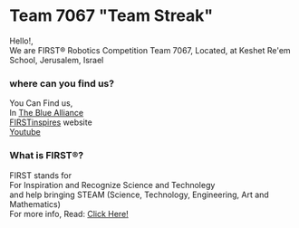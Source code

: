 # Team 7067 "Team Streak"
Hello!,
<br>
We are FIRST® Robotics Competition Team 7067, Located, at Keshet Re'em School, Jerusalem, Israel
<br>
### where can you find us?
You Can Find us,
<br>
In [The Blue Alliance](https://www.thebluealliance.com/team/7067)
<br>
[FIRSTinspires](https://frc-events.firstinspires.org/team/7067) website
<br>
[Youtube](https://www.youtube.com/channel/UCU5_n9liSAxY9lipOwYap_Q)
<br>
### What is FIRST®?
FIRST stands for
<br>
For Inspiration and Recognize Science and Technolegy
<br>
and help bringing STEAM (Science, Technology, Engineering, Art and Mathematics)
<br>
For more info, Read: [Click Here!](https://en.wikipedia.org/wiki/For_Inspiration_and_Recognition_of_Science_and_Technology)
